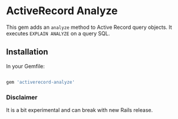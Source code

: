 # ActiveRecord Analyze

This gem adds an `analyze` method to Active Record query objects. It executes `EXPLAIN ANALYZE` on a query SQL.

## Installation

In your Gemfile:

```ruby

gem 'activerecord-analyze'

```

### Disclaimer

It is a bit experimental and can break with new Rails release.
